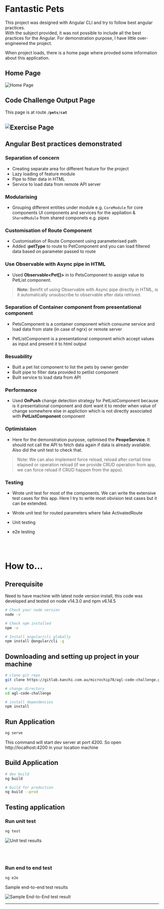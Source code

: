 # Fantastic Pets

This project was designed with Angular CLI and try to follow best angular practices.  
With the subject provided, it was not possible to include all the best practices for the Angular. For demonstration purpose, I have little over-engineered the project.

When project loads, there is a home page where provded some information about this application.

## Home Page

![Home Page](./resources/home-page.png)

## Code Challenge Output Page

This page is at route **`/pets/cat`**

## ![Exercise Page](./resources/exercise-page.png)

## Angular Best practices demonstrated

### Separation of concern

- Creating separate area for different feature for the project
- Lazy loading of feature module
- Pipe to filter data in HTML
- Service to load data from remote API server

### Modularising

- Grouping different entities under module e.g. `CoreModule` for core components UI components and services for the appliation & `SharedModule` from shared componets e.g. pipes

### Customisation of Route Component

- Customisation of Route Component using parameterised path
- Added **:petType** to route to PetComponent and you can load filtered data based on parameter passed to route

### Use Observable with Async pipe in HTML

- Used **Observable<Pet[]>** in to PetsComponent to assign value to PetList component.

> **Note:** Benifit of using Observable with Async pipe directly in HTML, is it automatically unsubscribe to observable after data retrived.

### Separation of Container component from presentational component

- PetsComponent is a container component which consume service and load data from state (in case of ngrx) or remote server

- PetListComponent is a presentational component which accept values as input and present it to html output

### Resuability

- Built a pet list component to list the pets by owner gender
- Built pipe to filter data provided to petlist component
- Built service to load data from API

### Performance

- Used **OnPush** change detection strategy for PetListComponent because is it presentational component and dont want it to render when value of change somewhere else in appliction which is not directly associated with **PetListComponent** component

### Optimistaion

- Here for the demonstration purpose, optimised the **PeopeService**. It should not call the API to fetch data again if data is already available. Also did the unit test to check that.

> Note: We can also implement force reload, reload after certail time elapsed or operation reload (if we provide CRUD operation from app, we can force reload if CRUD happen from the apps).

### Testing

- Wrote unit test for most of the components. We can write the extensive test cases for this app. Here I try to write most obvision test cases but it can be extended.
- Wrote unit test for routed parameters where fake ActivatedRoute
- Unit testing
- e2e testing

  <br>
  <br>

# How to...

## Prerequisite

Need to have machine with latest node version install, this code was developed and tested on node v14.3.0 and npm v6.14.5

```bash
# Check your node version
node -v

# Check npm installed
npm -v

# Install angular/cli globally
npm install @angular/cli -g
```

## Downloading and setting up project in your machine

```bash
# clone git repo
git clone https://gitlab.kanchi.com.au/microchip78/agl-code-challenge.git

# change directory
cd agl-code-challenge

# install dependencies
npm install
```

## Run Application

```bash
ng serve
```

This command will start dev server at port 4200. So open http://localhost:4200 in your location machine

## Build Application

```bash
# dev build
ng build

# build for production
ng build --prod
```

## Testing application

### Run unit test

```bash
ng test
```

![Unit test results](./resources/unit-test-results.png)

<br><br>

### Run end to end test

```bash
ng e2e
```

Sample end-to-end test results

![Sample End-to-End test result](./resources/sample-e2e-test-results.png)

---

